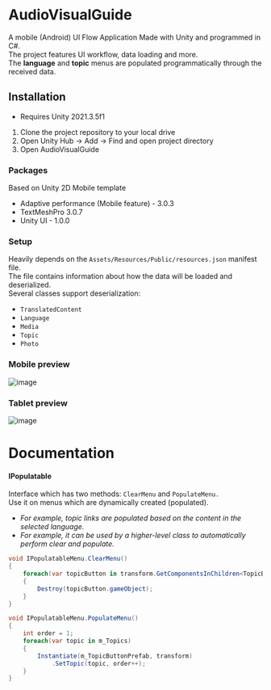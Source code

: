 # AudioVisualGuide
A mobile (Android) UI Flow Application Made with Unity and programmed in C#.  
The project features UI workflow, data loading and more.  
The **language** and **topic** menus are populated programmatically through the received data.

## Installation
- Requires Unity 2021.3.5f1
1. Clone the project repository to your local drive
2. Open Unity Hub → Add → Find and open project directory
3. Open AudioVisualGuide

### Packages
Based on Unity 2D Mobile template
- Adaptive performance (Mobile feature) - 3.0.3
- TextMeshPro 3.0.7
- Unity UI - 1.0.0

### Setup
Heavily depends on the `Assets/Resources/Public/resources.json` manifest file.  
The file contains information about how the data will be loaded and deserialized.  
Several classes support deserialization:  
- `TranslatedContent`
- `Language`
- `Media`
- `Topic`
- `Photo` 

### Mobile preview
![image](https://github.com/pzoghbi/AudioVisualGuide/assets/10575726/4998ed8b-b839-4b2c-9414-d870de809cda)

### Tablet preview
![image](https://github.com/pzoghbi/AudioVisualGuide/assets/10575726/6e8f39dd-0321-4fed-911f-b9882abee74b)

# Documentation
#### IPopulatable
Interface which has two methods: `ClearMenu` and `PopulateMenu.`  
Use it on menus which are dynamically created (populated).  
- _For example, topic links are populated based on the content in the selected language._ 
- _For example, it can be used by a higher-level class to automatically perform clear and populate._

```cs
void IPopulatableMenu.ClearMenu()
{
    foreach(var topicButton in transform.GetComponentsInChildren<TopicButton>())
    {
        Destroy(topicButton.gameObject);
    }
}

void IPopulatableMenu.PopulateMenu()
{
    int order = 1;
    foreach(var topic in m_Topics)
    {
        Instantiate(m_TopicButtonPrefab, transform)
            .SetTopic(topic, order++);
    }
}
```

